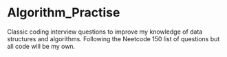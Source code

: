 # Algorithm_Practise
Classic coding interview questions to improve my knowledge of data structures and algorithms. Following the Neetcode 150 list of questions but all code will be my own.
